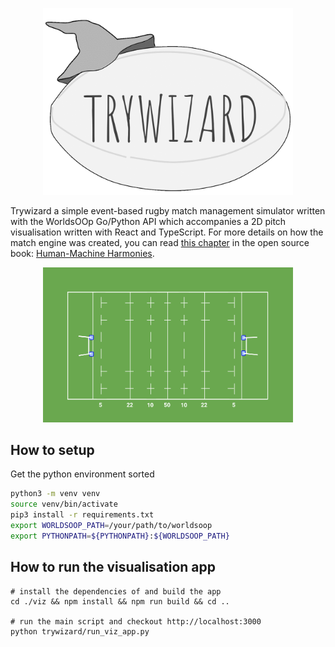 <p align="center">
<img src="../viz/src/assets/trywizard-logo-animated.gif" width="400"/>
</p>

Trywizard a simple event-based rugby match management simulator written with the WorldsOOp Go/Python API which accompanies a 2D pitch visualisation written with React and TypeScript. For more details on how the match engine was created, you can read [this chapter](https://umbralcalc.github.io/human-machine-harmonies/managing_a_rugby_match/chapter.pdf) in the open source book: [Human-Machine Harmonies](https://umbralcalc.github.io/human-machine-harmonies/).

<p align="center">
<img src="../viz/src/assets/pitch-background.png" width="400"/>
</p>

## How to setup

Get the python environment sorted

```bash
python3 -m venv venv
source venv/bin/activate
pip3 install -r requirements.txt
export WORLDSOOP_PATH=/your/path/to/worldsoop
export PYTHONPATH=${PYTHONPATH}:${WORLDSOOP_PATH}
```

## How to run the visualisation app

```shell
# install the dependencies of and build the app
cd ./viz && npm install && npm run build && cd ..

# run the main script and checkout http://localhost:3000
python trywizard/run_viz_app.py
```
